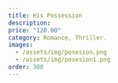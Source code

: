 ```yaml
---
title: His Possession 
description:
price: "120.00"
category: Romance, Thriller.
images: 
  - /assets/img/posesion.png
  - /assets/img/posesion1.png
order: 300
---
```

